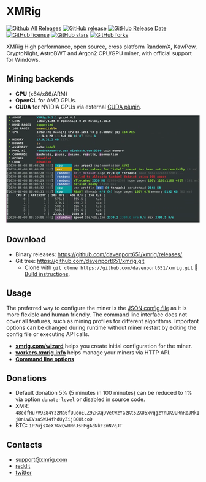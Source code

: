 # XMRig

[![Github All Releases](https://img.shields.io/github/downloads/xmrig/xmrig/total.svg)](https://github.com/xmrig/xmrig/releases)
[![GitHub release](https://img.shields.io/github/release/xmrig/xmrig/all.svg)](https://github.com/xmrig/xmrig/releases)
[![GitHub Release Date](https://img.shields.io/github/release-date-pre/xmrig/xmrig.svg)](https://github.com/xmrig/xmrig/releases)
[![GitHub license](https://img.shields.io/github/license/xmrig/xmrig.svg)](https://github.com/xmrig/xmrig/blob/master/LICENSE)
[![GitHub stars](https://img.shields.io/github/stars/xmrig/xmrig.svg)](https://github.com/xmrig/xmrig/stargazers)
[![GitHub forks](https://img.shields.io/github/forks/xmrig/xmrig.svg)](https://github.com/xmrig/xmrig/network)

XMRig High performance, open source, cross platform RandomX, KawPow, CryptoNight, AstroBWT and Argon2 CPU/GPU miner, with official support for Windows.

## Mining backends
- **CPU** (x64/x86/ARM)
- **OpenCL** for AMD GPUs.
- **CUDA** for NVIDIA GPUs via external [CUDA plugin](https://github.com/xmrig/xmrig-cuda).

<img src="xmrig_screen.png" width="833" >

## Download
* Binary releases: https://github.com/davenport651/xmrig/releases/
* Git tree: https://github.com/davenport651/xmrig.git
  * Clone with `git clone https://github.com/davenport651/xmrig.git` :hammer: [Build instructions](https://github.com/davenport651/xmrig/wiki).

## Usage
The preferred way to configure the miner is the [JSON config file](src/config.json) as it is more flexible and human friendly. The command line interface does not cover all features, such as mining profiles for different algorithms. Important options can be changed during runtime without miner restart by editing the config file or executing API calls.

* **[xmrig.com/wizard](https://xmrig.com/wizard)** helps you create initial configuration for the miner.
* **[workers.xmrig.info](http://workers.xmrig.info)** helps manage your miners via HTTP API.
* **[Command line options](https://xmrig.com/docs/miner/command-line-options)**

## Donations
* Default donation 5% (5 minutes in 100 minutes) can be reduced to 1% via option `donate-level` or disabled in source code.
* XMR: `48edfHu7V9Z84YzzMa6fUueoELZ9ZRXq9VetWzYGzKt52XU5xvqgzYnDK9URnRoJMk1j8nLwEVsaSWJ4fhdUyZijBGUicoD`
* BTC: `1P7ujsXeX7GxQwHNnJsRMgAdNkFZmNVqJT`

## Contacts
* support@xmrig.com
* [reddit](https://www.reddit.com/user/XMRig/)
* [twitter](https://twitter.com/xmrig_dev)
